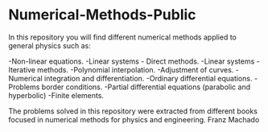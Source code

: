 # Numerical-Methods-Public

In this repository you will find different numerical methods applied to general physics such as:

-Non-linear equations.
-Linear systems - Direct methods.
-Linear systems - Iterative methods.
-Polynomial interpolation.
-Adjustment of curves.
-Numerical integration and differentiation.
-Ordinary differential equations.
-Problems border conditions.
-Partial differential equations (parabolic and hyperbolic)
-Finite elements.

The problems solved in this repository were extracted from different books focused in numerical methods for physics and engineering.
Franz Machado
